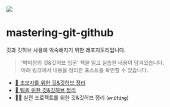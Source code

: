 ![](https://user-images.githubusercontent.com/74141521/176237262-fa3dfe54-eee5-4ace-89ef-bdc5eff2d2d8.png) 

# mastering-git-github
깃과 깃허브 사용에 익숙해지기 위한 레포지토리입니다.

> '박미정의 깃&깃허브 입문' 책을 읽고 실습한 내용이 담겨있습니다.  
> 아래 링크에서 내용을 정리한 포스트를 확인할 수 있습니다.  
- [📖 초보자를 위한 깃&깃허브 정리](https://velog.io/@khakhid/%EC%B4%88%EB%B3%B4%EC%9E%90%EB%A5%BC-%EC%9C%84%ED%95%9C-%EA%B9%83%EA%B9%83%ED%97%88%EB%B8%8C)  
- [🤝 팀을 위한 깃&깃허브 정리](https://velog.io/@khakhid/%ED%8C%80%EC%9D%84-%EC%9C%84%ED%95%9C-%EA%B9%83%EA%B9%83%ED%97%88%EB%B8%8C)  
- 👨‍💻 실전 프로젝트를 위한 깃&깃허브 정리 (***`writing`***)
